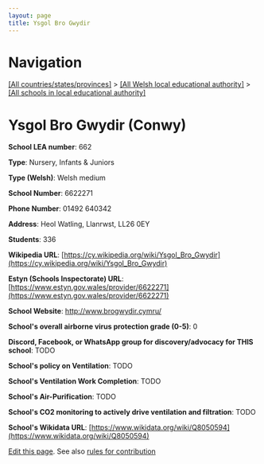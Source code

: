 ```yaml
---
layout: page
title: Ysgol Bro Gwydir
---
```

# Navigation

[[All countries/states/provinces]](../../..) > [[All Welsh local educational authority]](../..) > [[All schools in local educational authority]](..)

# Ysgol Bro Gwydir (Conwy)

**School LEA number**: 662

**Type**: Nursery, Infants & Juniors

**Type (Welsh)**: Welsh medium

**School Number**: 6622271

**Phone Number**: 01492 640342

**Address**: Heol Watling, Llanrwst, LL26 0EY

**Students**: 336

**Wikipedia URL**: [https://cy.wikipedia.org/wiki/Ysgol_Bro_Gwydir](https://cy.wikipedia.org/wiki/Ysgol_Bro_Gwydir)

**Estyn (Schools Inspectorate) URL**: [https://www.estyn.gov.wales/provider/6622271](https://www.estyn.gov.wales/provider/6622271)

**School Website**: http://www.brogwydir.cymru/

**School's overall airborne virus protection grade (0-5)**: 0

**Discord, Facebook, or WhatsApp group for discovery/advocacy for THIS school**: TODO

**School's policy on Ventilation**: TODO

**School's Ventilation Work Completion**: TODO

**School's Air-Purification**: TODO

**School's CO2 monitoring to actively drive ventilation and filtration**: TODO

**School's Wikidata URL**: [https://www.wikidata.org/wiki/Q8050594](https://www.wikidata.org/wiki/Q8050594)




[Edit this page](https://github.com/ventilate-schools/Wales/edit/prif/./Conwy/Ysgol_Bro_Gwydir.md). See also [rules for contribution](../../../contribution-rules/)